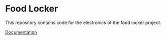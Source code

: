 # Food Locker

This repository contains code for the electronics of the food locker project.

[Documentation](https://drive.google.com/file/d/1FkRRJD_MFcdze1dX4cwcPWDts11vo06X/view)

